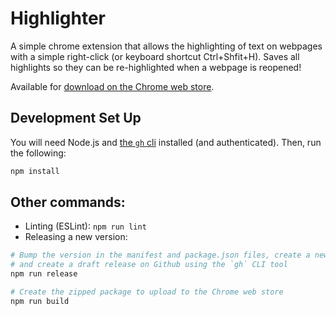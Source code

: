 # Highlighter
A simple chrome extension that allows the highlighting of text on webpages with a simple right-click (or keyboard shortcut Ctrl+Shfit+H). Saves all highlights so they can be re-highlighted when a webpage is reopened!

Available for [download on the Chrome web store](https://chrome.google.com/webstore/detail/highlighter/fdfcjfoifbjplmificlkdfneafllkgmn).

## Development Set Up

You will need Node.js and [the `gh` cli](https://cli.github.com/) installed (and authenticated).
Then, run the following:

```sh
npm install
```

## Other commands:

- Linting (ESLint): `npm run lint`
- Releasing a new version:
```sh
# Bump the version in the manifest and package.json files, create a new commit, tag it, push to Github
# and create a draft release on Github using the `gh` CLI tool
npm run release

# Create the zipped package to upload to the Chrome web store
npm run build
```
